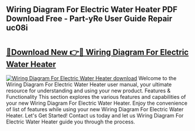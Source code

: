 ## Wiring Diagram For Electric Water Heater PDF Download Free - Part-yRe User Guide Repair uc08i

# <h2><a href="http://dfumj2.blite.top/?on=Wiring+Diagram+For+Electric+Water+Heater">🔗Download New 👉🔴 Wiring Diagram For Electric Water Heater</a></h2>

[![Wiring Diagram For Electric Water Heater download](https://i.imgur.com/lujVjoI.png)](http://dfumj2.blite.top/?on=Wiring+Diagram+For+Electric+Water+Heater)
Welcome to the Wiring Diagram For Electric Water Heater user manual, your ultimate resource for understanding and using your new product. Features & Functionality This section explores the various features and capabilities of your new Wiring Diagram For Electric Water Heater. Enjoy the convenience of list of features while using your new Wiring Diagram For Electric Water Heater. Let's Get Started! Contact us today and let us Wiring Diagram For Electric Water Heater guide you through the process.
